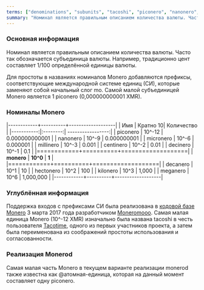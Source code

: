 ```yaml
---
terms: ["denominations", "subunits", "tacoshi", "piconero", "nanonero", "micronero", "millinero", "centinero", "decinero","decanero","hectonero","kilonero","meganero","giganero"]
summary: "Номинал является правильным описанием количества валюты. Часто так обозначается субъединица валюты. Например, традиционно цент составляет 1/100 определённой единицы валюты"
---
```


### Основная информация

Номинал является правильным описанием количества валюты. Часто так обозначается субъединица валюты. Например, традиционно цент составляет 1/100 определённой единицы валюты.

Для простоты в названиях номиналов Monero добавляются префиксы, соответствующие международной системе единиц (СИ), которые заменяют собой начальный слог mo. Самой малой субъединицей Monero является 1 piconero (0,000000000001 XMR).

### Номиналы Monero

|------------+----------+-------------------|
| Имя        | Кратно 10| Количество        |
|-----------:|:--------:| -----------------:|
| piconero   | 10^-12   | 0.000000000001    |
| nanonero   | 10^-9    | 0.000000001       |
| micronero  | 10^-6    | 0.000001          |
| millinero  | 10^-3    | 0.001             |
| centinero  | 10^-2    | 0.01              |
| decinero   | 10^-1    | 0.1               |
|============+==========+===================|
| **monero** | **10^0** | **1**             |
|============+==========+===================|
| decanero   | 10^1     | 10                |
| hectonero  | 10^2     | 100               |
| kilonero   | 10^3     | 1,000             |
| meganero   | 10^6     | 1,000,000         |
|------------+----------+-------------------|

### Углублённая информация

Поддержка входов с префиксами СИ была реализована в [кодовой базе Monero](https://github.com/monero-project/monero/pull/1826) 3 марта 2017 года разработчиком [Moneromooo](https://github.com/moneromooo-monero). Самая малая единица Monero (10^-12 XMR) изначально была названа tacoshi в честь пользователя [Tacotime](https://bitcointalk.org/index.php?action=profile;u=19270), одного из первых участников проекта, а затем была переименована из соображений простоты использования и согласованности.

### Реализация Monerod

Самая малая часть Monero в текущем варианте реализации monerod также известна как @атомная-единица, которая на данный момент составляет одну piconero.
